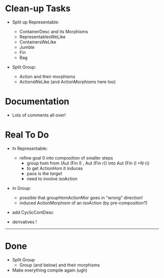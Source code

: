 # Clean-up Tasks
- Split up Representable:
  - ContainerDesc and its Morphisms
  - RepresentablesWeLike
  - ContainersWeLike
  - Jumble
  - Fin
  - Bag

- Split Group:
  - Action and their morphisms
  - ActionsWeLike (and ActionMorphisms here too)

# Documentation
- Lots of comments all over!

# Real To Do
- In Representable:
  - refine goal 0 into composition of smaller steps
    - group hom from (Aut (Fin l) , Aut (Fin r))
       into Aut (Fin (l +N r))
    - to get ActionHom it induces
    - paos is the *target*
    - need to involve isoAction
- In Group:
  - possible that groupHomActionMor goes in "wrong" direction!
  - induced ActionMorphism of an isoAction
     (by pre-composition?)
     

- add CyclicContDesc
- derivatives !

---

# Done
- Split Group
  - Group (and below) and their morphisms
- Make everything compile again (ugh)

